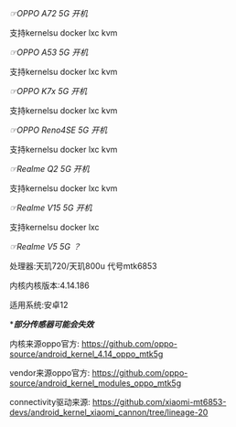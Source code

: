 *☞OPPO A72 5G  开机* 

支持kernelsu docker  lxc   kvm


*☞OPPO A53 5G  开机*  

支持kernelsu docker  lxc   kvm

*☞OPPO K7x 5G  开机*

支持kernelsu docker  lxc   kvm


*☞OPPO Reno4SE 5G 开机*

支持kernelsu docker  lxc   kvm

*☞Realme Q2 5G  开机* 

支持kernelsu docker  lxc  kvm


*☞Realme V15 5G 开机* 

支持kernelsu docker  lxc


*☞Realme V5 5G ？*

处理器:天玑720/天玑800u 代号mtk6853

内核内核版本:4.14.186

适用系统:安卓12


************部分传感器可能会失效***********

内核来源oppo官方:
https://github.com/oppo-source/android_kernel_4.14_oppo_mtk5g

vendor来源oppo官方:
https://github.com/oppo-source/android_kernel_modules_oppo_mtk5g

connectivity驱动来源:
https://github.com/xiaomi-mt6853-devs/android_kernel_xiaomi_cannon/tree/lineage-20
